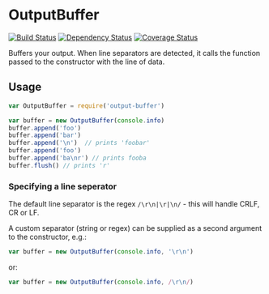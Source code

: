 # OutputBuffer

[![Build Status](https://travis-ci.org/achingbrain/output-buffer.svg)](https://travis-ci.org/achingbrain/output-buffer) [![Dependency Status](https://david-dm.org/achingbrain/output-buffer.svg)](https://david-dm.org/achingbrain/output-buffer) [![Coverage Status](https://img.shields.io/coveralls/achingbrain/output-buffer/master.svg)](https://coveralls.io/r/achingbrain/output-buffer)


Buffers your output.  When line separators are detected, it calls the function passed to the constructor with the line of data.
## Usage

```javascript
var OutputBuffer = require('output-buffer')

var buffer = new OutputBuffer(console.info)
buffer.append('foo')
buffer.append('bar')
buffer.append('\n')  // prints 'foobar'
buffer.append('foo')
buffer.append('ba\nr') // prints fooba
buffer.flush() // prints 'r'
```

### Specifying a line seperator

The default line separator is the regex `/\r\n|\r|\n/` - this will handle CRLF, CR or LF.

A custom separator (string or regex) can be supplied as a second argument to the constructor, e.g.:

```javascript
var buffer = new OutputBuffer(console.info, '\r\n')
```

or:

```javascript
var buffer = new OutputBuffer(console.info, /\r\n/)
```

